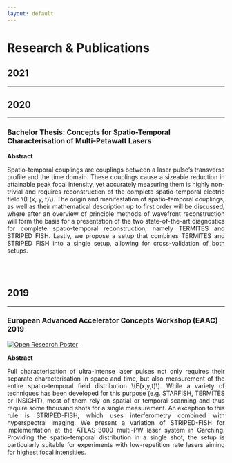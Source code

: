 ```yaml
---
layout: default
---
```


# Research & Publications

## 2021
---

## 2020
---

### Bachelor Thesis: Concepts for Spatio-Temporal Characterisation of Multi-Petawatt Lasers

**Abstract**
<div style="text-align: justify">Spatio-temporal couplings are couplings between a laser pulse’s transverse profile and the time domain. These couplings cause a sizeable reduction in attainable peak focal intensity, yet accurately measuring them is highly non-trivial and requires reconstruction of the complete spatio-temporal electric field \(E(x, y, t)\). The origin and manifestation of spatio-temporal couplings, as well as their mathematical description up to first order will be discussed, where after an overview of principle methods of wavefront reconstruction will form the basis for a presentation of the two state-of-the-art diagnostics for complete spatio-temporal reconstruction, namely TERMITES and STRIPED FISH. Lastly, we propose a setup that combines TERMITES and STRIPED FISH into a single setup, allowing for cross-validation of both setups.</div>

<br><br>

## 2019
---

### European Advanced Accelerator Concepts Workshop (EAAC) 2019

[![Open Research Poster](https://img.shields.io/badge/PDF-Open_Research_Poster-blue?logo=adobe-acrobat-reader&logoColor=white)](assets/pdf/eaac2019.pdf)

**Abstract**
<div style="text-align: justify">Full characterisation of ultra-intense laser pulses not only requires their separate characterisation in space and time, but also measurement of the entire spatio-temporal field distribution \(E(x,y,t)\). While a variety of techniques has been developed for this purpose (e.g. STARFISH, TERMITES or INSIGHT), most of them rely on spatial or temporal scanning and thus require some thousand shots for a single measurement. An exception to this rule is STRIPED-FISH, which uses interferometry combined with hyperspectral imaging. We present a variation of STRIPED-FISH for implementation at the ATLAS-3000 multi-PW laser system in Garching. Providing the spatio-temporal distribution in a single shot, the setup is particularly suitable for experiments with low-repetition rate lasers aiming for highest focal intensities.</div>